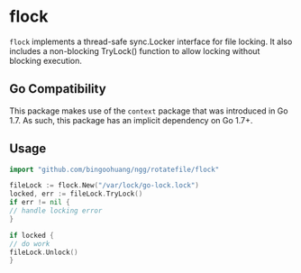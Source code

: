 # flock

`flock` implements a thread-safe sync.Locker interface for file locking. It also
includes a non-blocking TryLock() function to allow locking without blocking execution.

## Go Compatibility

This package makes use of the `context` package that was introduced in Go 1.7. As such, this
package has an implicit dependency on Go 1.7+.

## Usage

```Go
import "github.com/bingoohuang/ngg/rotatefile/flock"

fileLock := flock.New("/var/lock/go-lock.lock")
locked, err := fileLock.TryLock()
if err != nil {
// handle locking error
}

if locked {
// do work
fileLock.Unlock()
}
```


